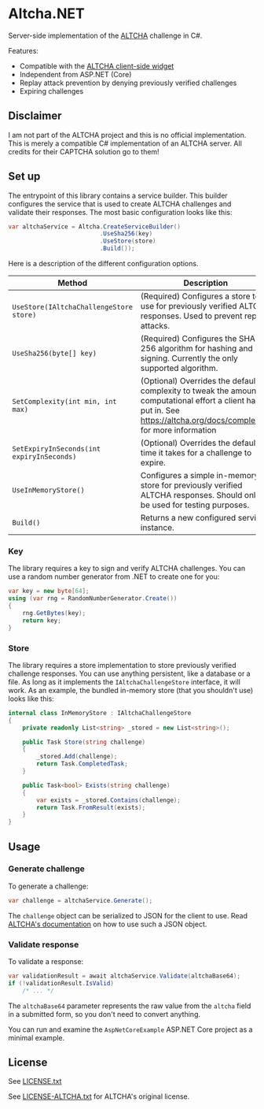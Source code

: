 # Altcha.NET

Server-side implementation of the [ALTCHA](http://altcha.org) challenge in C#.

Features:

- Compatible with the [ALTCHA client-side widget](https://altcha.org/docs/website-integration/#using-altcha-widget)
- Independent from ASP.NET (Core)
- Replay attack prevention by denying previously verified challenges
- Expiring challenges

## Disclaimer

I am not part of the ALTCHA project and this is no official implementation. This is merely a compatible C#
implementation of an ALTCHA server. All credits for their CAPTCHA solution go to them!

## Set up

The entrypoint of this library contains a service builder.
This builder configures the service that is used to create ALTCHA challenges and validate their responses.
The most basic configuration looks like this:

```csharp
var altchaService = Altcha.CreateServiceBuilder()
                          .UseSha256(key)
                          .UseStore(store)
                          .Build());
```

Here is a description of the different configuration options.

| Method                                    | Description                                                                                                                                                                  |
|-------------------------------------------|------------------------------------------------------------------------------------------------------------------------------------------------------------------------------|
| `UseStore(IAltchaChallengeStore store)`   | (Required) Configures a store to use for previously verified ALTCHA responses. Used to prevent replay attacks.                                                               |
| `UseSha256(byte[] key)`                   | (Required) Configures the SHA-256 algorithm for hashing and signing. Currently the only supported algorithm.                                                                 |
| `SetComplexity(int min, int max)`         | (Optional) Overrides the default complexity to tweak the amount of computational effort a client has to put in. See https://altcha.org/docs/complexity/ for more information |
| `SetExpiryInSeconds(int expiryInSeconds)` | (Optional) Overrides the default time it takes for a challenge to expire.                                                                                                    |
| `UseInMemoryStore()`                      | Configures a simple in-memory store for previously verified ALTCHA responses. Should only be used for testing purposes.                                                      |
| `Build()`                                 | Returns a new configured service instance.                                                                                                                                   |

### Key

The library requires a key to sign and verify ALTCHA challenges.
You can use a random number generator from .NET to create one for you:

```csharp
var key = new byte[64];
using (var rng = RandomNumberGenerator.Create())
{
    rng.GetBytes(key);
    return key;
}
```

### Store

The library requires a store implementation to store previously verified challenge responses.
You can use anything persistent, like a database or a file.
As long as it implements the `IAltchaChallengeStore` interface, it will work.
As an example, the bundled in-memory store (that you shouldn't use) looks like this:

```csharp
internal class InMemoryStore : IAltchaChallengeStore
{
    private readonly List<string> _stored = new List<string>();

    public Task Store(string challenge)
    {
        _stored.Add(challenge);
        return Task.CompletedTask;
    }

    public Task<bool> Exists(string challenge)
    {
        var exists = _stored.Contains(challenge);
        return Task.FromResult(exists);
    }
}
```

## Usage

### Generate challenge

To generate a challenge:

```csharp
var challenge = altchaService.Generate();
```

The `challenge` object can be serialized to JSON for the client to use.
Read [ALTCHA's documentation](https://altcha.org/docs/website-integration/#using-altcha-widget) on how to use such a
JSON object.

### Validate response

To validate a response:

```csharp
var validationResult = await altchaService.Validate(altchaBase64);
if (!validationResult.IsValid)
    /* ... */
```

The `altchaBase64` parameter represents the raw value from the `altcha` field in a submitted form, so you don't need to
convert anything.

You can run and examine the `AspNetCoreExample` ASP.NET Core project as a minimal example.

## License

See [LICENSE.txt](./LICENSE.txt)

See [LICENSE-ALTCHA.txt](./LICENSE-ALTCHA.txt) for ALTCHA's original license.